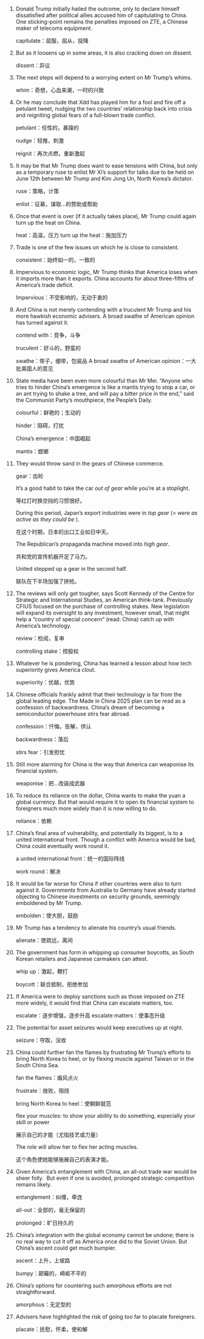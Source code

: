 1. Donald Trump initially hailed the outcome, only to declare himself dissatisfied after political allies accused him of capitulating to China. One sticking-point remains the penalties imposed on ZTE, a Chinese maker of telecoms equipment. 

   capitulate：屈服，屈从，投降

   

2. But as it loosens up in some areas, it is also cracking down on dissent. 

   dissent：异议

   

3. The next steps will depend to a worrying extent on Mr Trump’s whims. 

   whim：奇想，心血来潮，一时的兴致

   

4. Or he may conclude that Xdd has played him for a fool and fire off a petulant tweet, nudging the two countries’ relationship back into crisis and reigniting global fears of a full-blown trade conflict.

   petulant：任性的，暴躁的

   nudge：轻推，刺激

   reignit：再次点燃，重新激起

   

5. It may be that Mr Trump does want to ease tensions with China, but only as a temporary ruse to enlist Mr Xi’s support for talks due to be held on June 12th between Mr Trump and Kim Jong Un, North Korea’s dictator.

   ruse：策略，计策

   enlist：征募，谋取...的赞助或帮助

   

6. Once that event is over (if it actually takes place), Mr Trump could again turn up the heat on China. 

   heat：高温，压力     turn up the heat：施加压力

   

7. Trade is one of the few issues on which he is close to consistent. 

   consistent：始终如一的，一致的

   

8. Impervious to economic logic, Mr Trump thinks that America loses when it imports more than it exports. China accounts for about three-fifths of America’s trade deficit.

   Impervious：不受影响的，无动于衷的

   

9. And China is not merely contending with a truculent Mr Trump and his more hawkish economic advisers. A broad swathe of American opinion has turned against it. 

   contend with：竞争，斗争

   truculent：好斗的，野蛮的

   swathe：带子，绷带，包装品    A broad swathe of American opinion：一大批美国人的意见

   

10. State media have been even more colourful than Mr Mei. “Anyone who tries to hinder China’s emergence is like a mantis trying to stop a car, or an ant trying to shake a tree, and will pay a bitter price in the end,” said the Communist Party’s mouthpiece, the People’s Daily. 

    colourful：鲜艳的；生动的

    hinder：阻碍，打扰

    China’s emergence：中国崛起

    mantis：螳螂

    

11. They would throw sand in the gears of Chinese commerce. 

    gear：齿轮

    It’s a good habit to take the car *out of gear* while you’re at a stoplight. 

    等红灯时换空挡的习惯很好。 

    During this period, Japan’s export industries were in *top gear* (= *were as active as they could be* ). 

    在这个时期，日本的出口工业如日中天。

    The Republican’s propaganda machine moved into *high gear*. 

    共和党的宣传机器开足了马力。

    United stepped up a gear in the second half. 

    联队在下半场加强了拼抢。

     

12. The reviews will only get tougher, says Scott Kennedy of the Centre for Strategic and International Studies, an American think-tank. Previously CFIUS focused on the purchase of controlling stakes. New legislation will expand its oversight to any investment, however small, that might help a “country of special concern” (read: China) catch up with America’s technology. 

    review：检阅，复审

    controlling stake：控股权

    

13. Whatever he is pondering, China has learned a lesson about how tech superiority gives America clout. 

    superiority：优越，优势

    

14. Chinese officials frankly admit that their technology is far from the global leading edge. The Made in China 2025 plan can be read as a confession of backwardness.  China’s dream of becoming a semiconductor powerhouse stirs fear abroad.

    confession：忏悔，告解，供认

    backwardness：落后

    stirs fear：引发担忧

    

15. Still more alarming for China is the way that America can weaponise its financial system.

    weaponise：把...改装成武器

    

16. To reduce its reliance on the dollar, China wants to make the yuan a global currency. But that would require it to open its financial system to foreigners much more widely than it is now willing to do.

    reliance：依赖

    

17. China’s final area of vulnerability, and potentially its biggest, is to a united international front. Though a conflict with America would be bad, China could eventually work round it. 

    a united international front：统一的国际阵线

    work round：解决

    

18. It would be far worse for China if other countries were also to turn against it. Governments from Australia to Germany have already started objecting to Chinese investments on security grounds, seemingly emboldened by Mr Trump. 

    embolden：使大胆，鼓励

    

19. Mr Trump has a tendency to alienate his country’s usual friends. 

    alienate：使疏远，离间

    

20. The government has form in whipping up consumer boycotts, as South Korean retailers and Japanese carmakers can attest.

    whip up：激起，鞭打

    boycott：联合抵制，拒绝参加

    

21. If America were to deploy sanctions such as those imposed on ZTE more widely, it would find that China can escalate matters, too. 

    escalate：逐步增强，逐步升高    escalate matters：使事态升级

    

22. The potential for asset seizures would keep executives up at night.

    seizure：夺取，没收

    

23. China could further fan the flames by frustrating Mr Trump’s efforts to bring North Korea to heel, or by flexing muscle against Taiwan or in the South China Sea.

    fan the flames：煽风点火

    frustrate：挫败，阻挠

    bring North Korea to heel：使朝鲜就范

    flex your muscles:  to show your ability to do something, especially your skill or power

    展示自己的才能〔尤指技艺或力量〕

    The role will allow her to flex her acting muscles. 

    这个角色使她能够施展自己的表演才能。

    

24. Given America’s entanglement with China, an all-out trade war would be sheer folly.  But even if one is avoided, prolonged strategic competition remains likely.

    entanglement：纠缠，牵连

    all-out：全部的，毫无保留的

    prolonged：旷日持久的

    

25. China’s integration with the global economy cannot be undone; there is no real way to cut it off as America once did to the Soviet Union. But China’s ascent could get much bumpier. 

    ascent：上升，上坡路

    bumpy：颠簸的，崎岖不平的

    

26. China’s options for countering such amorphous efforts are not straightforward.

    amorphous：无定型的

    

27. Advisers have highlighted the risk of going too far to placate foreigners.

    placate：抚慰，怀柔，使和解

